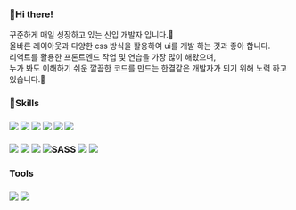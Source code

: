 <div align=left>
<h3>👋Hi there!</h3>
<p> 꾸준하게 매일 성장하고 있는 신입 개발자 입니다.🌱 <br>
올바른 레이아웃과 다양한 css 방식을 활용하여 ui를 개발 하는 것과 좋아 합니다.<br>
리액트를 활용한 프론트엔드 작업 및 연습을 가장 많이 해왔으며, <br>
누가 봐도 이해하기 쉬운 깔끔한 코드를 만드는 한결같은 개발자가 되기 위해 노력 하고 있습니다.🚀  </p>
</div>


<div align="left">
<h3>💪Skills<h3>
	<img src="https://img.shields.io/badge/HTML5-E34F26?style=flat-square&logo=HTML5&logoColor=white" />
	<img src="https://img.shields.io/badge/CSS3-1572B6?style=flat-square&logo=CSS3&logoColor=white" />
	<img src="https://img.shields.io/badge/JavaScript-F7DF1E?style=flat-square&logo=JavaScript&logoColor=white" />
	<img src="https://img.shields.io/badge/Jquery-0769AD?style=flat-square&logo=Jquery&logoColor=white" />
	<img src="https://img.shields.io/badge/Bootstrap-7952B3?style=flat-square&logo=Bootstrap&logoColor=white" />
	<img src="https://img.shields.io/badge/Node.js-3A7E3C?style=flat-square&logo=Node.js&logoColor=white" />
  <br><br>
	<img src="https://img.shields.io/badge/React-8BC0D2?style=flat-square&logo=React&logoColor=white" />
	<img src="https://img.shields.io/badge/-redux-764ABC?style=flat-square&logo=React&logoColor=white" />
        <img src="https://img.shields.io/badge/typescript-007396?style=flat-square&logo=typescript&logoColor=white" />
	<img alt="SASS" src ="https://img.shields.io/badge/-sass-CC6699?style=flat-square&logo=sass&logoColor=white"/>
	<img src="https://img.shields.io/badge/styledcomponents-DB7093?style=flat-square&logo=styledcomponents&logoColor=white">
	<img src="https://img.shields.io/badge/MySQL-4479A1?style=flat-square&logo=MySQL&logoColor=white" />
	
	
  <br>
  <h3>Tools<h3>
	 <img src="https://img.shields.io/badge/GitHub-333333?style=flat-square&logo=GitHub&logoColor=white" />
         <img src="https://img.shields.io/badge/Visual Studio Code-1572B6?style=flat-square&logo=Visual Studio Code&logoColor=white" />
</div>
   
	  
